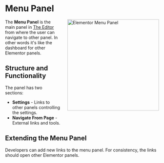 # Menu Panel

<img src="/assets/img/menu-panel.png" alt="Elementor Menu Panel" style="float: right; width: 300px; margin-left: 20px; margin-bottom: 20px;">

The **Menu Panel** is the main panel in [The Editor](/editor/) from where the user can navigate to other panel. In other words it's like the dashboard for other Elementor panels.

## Structure and Functionality

The panel has two sections:

* **Settings** - Links to other panels controlling the settings.
* **Navigate From Page** - External links and tools.

## Extending the Menu Panel

Developers can add new links to the menu panel. For consistency, the links should open other Elementor panels.
